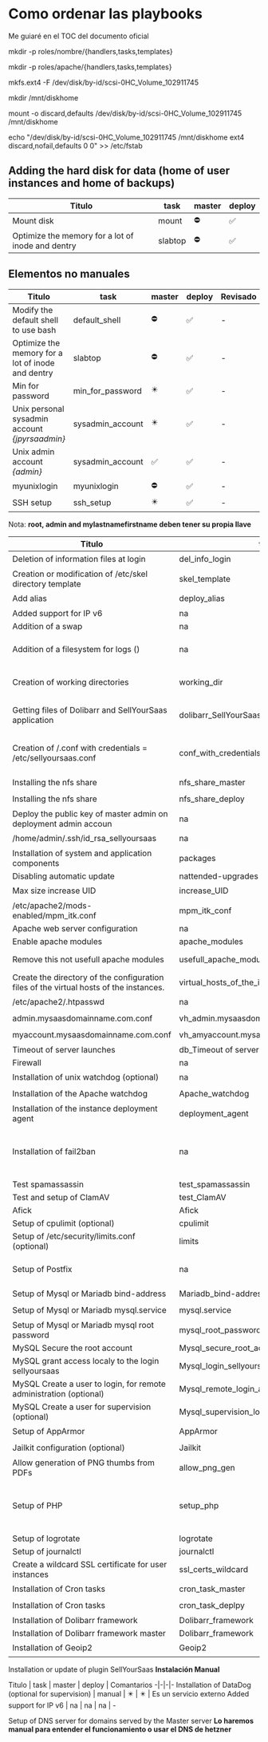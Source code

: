 # Como ordenar las playbooks

Me guiaré en el TOC del documento oficial

mkdir -p roles/nombre/{handlers,tasks,templates}

mkdir -p roles/apache/{handlers,tasks,templates}

mkfs.ext4 -F  /dev/disk/by-id/scsi-0HC_Volume_102911745

mkdir /mnt/diskhome

mount -o discard,defaults /dev/disk/by-id/scsi-0HC_Volume_102911745 /mnt/diskhome

echo "/dev/disk/by-id/scsi-0HC_Volume_102911745 /mnt/diskhome ext4 discard,nofail,defaults 0 0" >> /etc/fstab

## Adding the hard disk for data (home of user instances and home of backups)

Titulo | task | master | deploy
-|-|-|-
Mount disk | mount |  ⛔ | ✅
Optimize the memory for a lot of inode and dentry | slabtop  | ⛔ | ✅

## Elementos no manuales

Titulo | task | master | deploy | Revisado | notas
-|-|-|-|- |-
Modify the default shell to use bash | default_shell | ⛔ | ✅ |-|-
Optimize the memory for a lot of inode and dentry | slabtop | ⛔ | ✅|-|-
Min for password | min_for_password | ✴️ | ✅|-|-
Unix personal sysadmin account _{jpyrsaadmin}_ | sysadmin_account | ✴️ | ✅|-|-
Unix admin account _{admin}_ | sysadmin_account | ✅ | ✅  |-|-
myunixlogin | myunixlogin | ⛔ | ✅|-|-
SSH setup | ssh_setup | ✴️ | ✅|-|-

Nota: **root, admin and mylastnamefirstname deben tener su propia llave**

Titulo | task | master | deploy | nota
-|-|-|-|-
Deletion of information files at login | del_info_login | ✴️ | ✅ | -
Creation or modification of /etc/skel directory template | skel_template | ⛔ | ✅ | -
Add alias | deploy_alias | ⛔ | ✅ | -
Added support for IP v6 | na | na | na | -
Addition of a swap  | na | na | na | -
Addition of a filesystem for logs () | na | ✴️  | ✅ | depende de la configuración de apache
Creation of working directories | working_dir | ✅  | ✅ | depende de la configuración de apache
Getting files of Dolibarr and SellYourSaas application | dolibarr_SellYourSaas | ✅  | ✅ | depende de la configuración de apache
Creation of /.conf with credentials = /etc/sellyoursaas.conf | conf_with_credentials | ✅  | ✅ | El archivo /etc/sellyoursaas.conf es diferente para main y deploy
Installing the nfs share | nfs_share_master | ✅ | ⛔ | -
Installing the nfs share | nfs_share_deploy | ⛔ | ✅ | -
Deploy the public key of master admin on deployment admin accoun | na | ✅  | ✅ | -
/home/admin/.ssh/id_rsa_sellyoursaas| na | ⛔ | ✅ | -
Installation of system and application components| packages | ✅  | ✅ | -
Disabling automatic update| nattended-upgrades | ✅  | ✅ | -
Max size increase UID| increase_UID | ⛔ | ✅ | -
/etc/apache2/mods-enabled/mpm_itk.conf| mpm_itk_conf | ⛔ | ✅ | -
Apache web server configuration | na | ✅  | ✅ | -
Enable apache modules  | apache_modules | ✅  | ✅ | -
Remove this not usefull apache modules | usefull_apache_modules | ✅  | ✅ | agregar a2dismod mcrypt
Create the directory of the configuration files of the virtual hosts of the instances. | virtual_hosts_of_the_instances | ⛔ | ✅ | -
/etc/apache2/.htpasswd | na | ✅ | ⛔ | -
admin.mysaasdomainname.com.conf| vh_admin.mysaasdomainname.com | ✅ | ⛔ | -
myaccount.mysaasdomainname.com.conf| vh_amyaccount.mysaasdomainname.com.conf | ✅ | ⛔ | -
Timeout of server launches| db_Timeout of server launches | ✅  | ✅ | -
Firewall | na | na | na | - ?????
Installation of unix watchdog (optional) | na | ✴️ | ✴️ | -
Installation of the Apache watchdog | Apache_watchdog | ⛔ | ✅ | -
Installation of the instance deployment agent| deployment_agent | ⛔ | ✅ | -
Installation of fail2ban | na | ⛔ | ✅  | Miscelanea, es decir que este punto tiene configuraciones específicas para cada servidor
Test spamassassin | test_spamassassin | ✅  | ✅ | -
Test and setup of ClamAV | test_ClamAV | ✅ | ✅ | -
Afick | Afick | ✅  | ✅ | -
Setup of cpulimit (optional) | cpulimit | ✅  | ✅ | -
Setup of /etc/security/limits.conf (optional)| limits | ⛔ | ✅| -
Setup of Postfix | na | na | na | Este paso lo hacemos con el proveedor externo
Setup of Mysql or Mariadb bind-address | Mariadb_bind-address | ✅ | ⛔| -
Setup of Mysql or Mariadb mysql.service | mysql.service | ⛔ | ✅ | -
Setup of Mysql or Mariadb mysql root password | mysql_root_password | ✅ | ✅ | -
MySQL Secure the root account | Mysql_secure_root_account | ✅ | ✅ | -
MySQL grant access localy to the login sellyoursaas | Mysql_login_sellyoursaas | ✅ | ✅ | -
MySQL Create a user to login, for remote administration (optional) | Mysql_remote_login_admin | ✅ | ✅ | -
MySQL Create a user for supervision (optional) | Mysql_supervision_login | ✅ | ✅ | -
Setup of AppArmor| AppArmor | ⛔ | ✅ | -
Jailkit configuration (optional)| Jailkit | ⛔ | ✅ | -
Allow generation of PNG thumbs from PDFs | allow_png_gen | ⛔ | ✅ | -
Setup of PHP | setup_php | x | ✅  | Miscelanea, es decir que este punto tiene configuraciones específicas para cada servidor
Setup of logrotate | logrotate | ✅ | ✅ | -
Setup of journalctl | journalctl | ✅ | ✅ | -
Create a wildcard SSL certificate for user instances | ssl_certs_wildcard | ⛔ | ✅ | -
Installation of Cron tasks | cron_task_master | ✅ | ⛔ | -
Installation of Cron tasks | cron_task_deplpy | ⛔ | ✅ | -
Installation of Dolibarr framework | Dolibarr_framework | ✅ | ✅ | -
Installation of Dolibarr framework master | Dolibarr_framework | ✅ | ✅ | Miscelanea
Installation of Geoip2| Geoip2 | ✅ | ⛔| -

Installation or update of plugin SellYourSaas **Instalación Manual**

Titulo | task | master | deploy | Comantarios
-|-|-|-
Installation of DataDog (optional for supervision) | manual | ✴️ | ✴️ | Es un servicio externo
Added support for IP v6 | na | na | na | -

Setup of DNS server for domains served by the Master server **Lo haremos manual para entender el funcionamiento o usar el DNS de hetzner**
